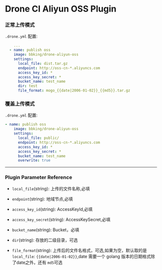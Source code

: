 # Drone CI Aliyun OSS Plugin

### 正常上传模式 
`.drone.yml` 配置:
```yaml
    ...
  - name: publish oss
    image: bbking/drone-aliyun-oss
    settings:
      local_file: dist.tar.gz
      endpoint: http://oss-cn-*.aliyuncs.com
      access_key_id: *
      access_key_secret: *
      bucket_name: test_name
      dir: test
      file_format: mogo_{{date|2006-01-02}}_{{md5}}.tar.gz
```

### 覆盖上传模式
`.drone.yml` 配置:
```yaml
- name: publish oss
    image: bbking/drone-aliyun-oss
    settings:
      local_file: public/
      endpoint: http://oss-cn-*.aliyuncs.com
      access_key_id: *
      access_key_secret: *
      bucket_name: test_name
      overwrite: true
```
---

### Plugin Parameter Reference

* `local_file`(string): 上传的文件名称,必填

* `endpoint`(string): 地域节点,必填

* `access_key_id`(string): AccessKeyId,必填

* `access_key_secret`(string): AccessKeySecret,必填

* `bucket_name`(string): Bucket，必填

* `dir`(string): 存放的二级目录，可选

* `file_format`(string): 上传后的文件名格式，可选,如果为空，默认取的是`local_file`: `{{date|2006-01-02}}`,date 需要一个 golang 版本的日期格式除了date之外，还有 `md5`可选